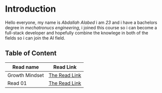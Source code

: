 # Introduction
Hello everyone,
my name is *Abdallah Alabed* i am *23* and i have a bachelors degree in *mechatronucs engineering*, i joined this course so i can become a full-stack developer and hopefully combine the knowlege in both of the fields so i can join the AI field.

## Table of Content
Read name | Read Link
------------ | -------------
Growth Mindset | [The Read Link](https://replit.com/@abdalabed/Reading-Notes#Growth.md)
Read 01 | [The Read Link](https://replit.com/@abdalabed/Reading-Notes#Read01.md)